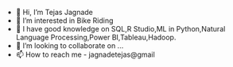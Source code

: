 - 👋 Hi, I’m Tejas Jagnade
- 👀 I’m interested in Bike Riding
- 🌱 I have good knowledge on SQL,R Studio,ML in Python,Natural Language Processing,Power BI,Tableau,Hadoop.
- 💞️ I’m looking to collaborate on ...
- 📫 How to reach me - jagnadetejas@gmail

<!---
tjagnade27/tjagnade27 is a ✨ special ✨ repository because its `README.md` (this file) appears on your GitHub profile.
You can click the Preview link to take a look at your changes.
--->
